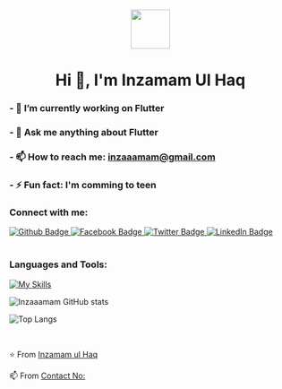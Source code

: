 
<h1 align="center">
  <a href="https://git.io/typing-svg">
    <img height="70" src="https://readme-typing-svg.herokuapp.com/?lines=Hello,+There!+👋;T This+is+Inzamam+ul-Haq..;Nice+to+meet+you!&center=true&size=28">
  </a> </h1>
  
<h1 align="center">Hi 👋, I'm Inzamam Ul Haq</h1>
<h3>- 🔭 I’m currently working on Flutter </h3>
<h3>- 💬 Ask me anything about Flutter </h3>
<h3>- 📫 How to reach me: <a href = "gmail">inzaaamam@gmail.com</a> </h3>
<h3>- ⚡ Fun fact: I'm comming to teen</h3>
  
### Connect with me:
<div id="badges">
  <a href="https://github.com/Inzaaamam">
    <img src="https://img.shields.io/badge/Github-white?style=for-the-badge&logo=Github&logoColor=black" alt="Github Badge"/>
  </a>

   <a href="https://www.facebook.com/khinzamam.ulhaq?mibextid=ZbWKwL">
    <img src="https://img.shields.io/badge/Facebook-blue?style=for-the-badge&logo=facebook&logoColor=white" alt="Facebook Badge"/>
  </a>

   <a href="https://x.com/KhInzamam?t=lpzYJheJBacJjz1cifVVyQ&s=08">
    <img src="https://img.shields.io/badge/Twitter-blue?style=for-the-badge&logo=twitter&logoColor=white" alt="Twitter Badge"/>
  </a>

   <a href="https://www.linkedin.com/in/inzamam-ul-haq-234b80260">
   <img src="https://img.shields.io/badge/LinkedIn-blue?style=for-the-badge&logo=linkedin&logoColor=white" alt="LinkedIn Badge"/>
  </a>

   
</div>
<br>

### Languages and Tools:
[![My Skills](https://skillicons.dev/icons?i=flutter,dart,firebase,github,git,postman,figma,xd&perline=5)](https://skillicons.dev)

![Inzaaamam  GitHub stats](https://github-readme-stats.vercel.app/api?username=Inzaaamam&show_icons=true&theme=dark)

![Top Langs](https://github-readme-stats.vercel.app/api/top-langs/?username=Inzaaamam&theme=dark)

<br>


⭐️ From [Inzamam ul Haq]( https://github.com/Inzaaamam)
<br>

📫 From [Contact No: ](https://wa.me/message/L4SWZVYJ7VIGD1)
